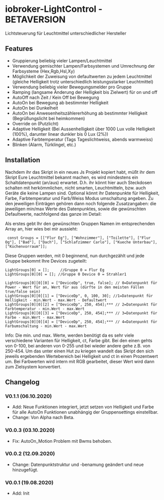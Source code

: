 # iobroker-LightControl - BETAVERSION
Lichtsteuerung für Leuchtmittel unterschiedlicher Hersteller


## Features
* Gruppierung beliebig vieler Lampen/Leuchtmittel
* Verwendung gemischter Lampen/Farbsystemen und Umrechnung der Farbsysteme (Hex,Rgb,Hsl,Xy)
* Möglichkeit der Zuweisung von defaultwerten zu jedem Leuchtmittel (gleiche Helligkeit trotz unterschiedlich leistungsstarker Leuchtmittel)
* Verwendung beliebig vieler Bewegungsmelder pro Gruppe
* Ramping (langsame Änderung der Helligkeit bis Zielwert) für on und off
* AutoOff nach Zeit / Kein Off bei Bewegung 
* AutoOn bei Bewegung ab bestimmter Helligkeit 
* AutoOn bei Dunkelheit
* AutoOn bei Anwesenheitszählererhöhung ab bestimmter Helligkeit (Begrüßungslicht bei heimkommen)
* Override on (Putzlicht)
* Adaptive Helligkeit (Bei Aussenhelligkeit über 1000 Lux volle Helligkeit (100%), darunter linear dunkler bis 0 Lux (2%))
* Adaptive Farbtemperatur (Tags Tageslichtweiss, abends warmweiss)
* Blinken (Alarm, Türklingel, etc.)

## Installation
Nachdem ihr das Skript in ein neues Js Projekt kopiert habt, müßt ihr dem Skript Eure Leuchtmittel bekannt machen, es wird mindestens ein Schaltdatenpunkt (an/aus) erwartet. D.h. ihr könnt hier auch Steckdosen schalten mit herkömmlichen, nicht smarten, Leuchtmitteln, bzw. auch Geräte die keine Lampen sind.
Optional könnt ihr Datenpunkte für Helligkeit, Farbe, Farbtemperatur und Farb/Weiss Modus umschaltung angeben. Zu den jeweiligen Einträgen gehören dann noch folgende Zusatzangaben: die jeweiligen min/max Werte des Datenpunktes, sowie die gewünschten Defaultwerte, nachfolgend das ganze im Detail:

Als erstes gebt Ihr den gewünschten Gruppen Namen im entsprechenden Array an, hier wies bei mir aussieht:

     const Groups = [["Flur Eg"], ["Wohnzimmer"], ["Toilette"], ["Flur Og"], ["Bad"], ["Dach"], ["Schlafzimmer Carlo"], ["Kueche Unterbau"], ["Küchenvorraum"]];

Diese Gruppen werden, mit 0 beginnend, nun durchgezählt und jede Gruppe bekommt Ihre Devices zugeteilt:

    LightGroups[0] = [];     //Gruppe 0 = Flur Eg   
    LightGroups[0][0] = []; //Gruppe 0 Device 0 = Strahler1   

    LightGroups[0][0][0] = ["DeviceDp", true, false]; // 0=Datenpunkt für Power - Wert für an, Wert für aus (dürfte in den meisten Fällen true/false sein)   
    LightGroups[0][0][1] = ["DeviceDp", 0, 100, 30]; //1=Datenpunkt für Helligkeit - min.Wert - max.Wert - Defaultwert   
    LightGroups[0][0][2] = ["DeviceDp", 250, 454];*** // 2=Datenpunkt für Farbtemperatur - min.Wert - max.Wert 
    LightGroups[0][0][3] = ["DeviceDp", 250, 454];*** // 3=Datenpunkt für Farbe - min.Wert - max.Wert 
    LightGroups[0][0][4] = ["DeviceDp", 250, 454];*** // 4=Datenpunkt für Farbumschaltung - min.Wert - max.Wert 


Info: Die min. und max. Werte, werden benötigt da es sehr viele verschiedene Varianten für Helligkeit, ct, Farbe gibt. Bei den einen gehts von 0-100, bei anderen von 0-255 und bei wieder andere gehe z.B. von 250-454. Um das unter einen Hut zu kriegen wandelt das Skript den sich jeweils ergebenden Wertebereich bei Helligkeit und ct in einen Prozentwert um. Bei Farbwerten wird intern mit RGB gearbeitet, dieser Wert wird dann zum Zielsystem konvertiert.


## Changelog
### V0.1.1 (06.10.2020)
* Add: Neue Funktionen integriert, jetzt setzen von Helligkeit und Farbe für alle AutoOn Funktionen unabhängig der Gruppensettings einstellbar.
* Change: Von Alpha nach Beta.
### V0.0.3 (03.10.2020)
* Fix: AutoOn_Motion Problem mit Bwms behoben.
### V0.0.2 (12.09.2020)
* Change: Datenpunktstruktur und -benamung geändert und neue hinzugefügt.
### V0.0.1 (19.08.2020)
* Add: Init
